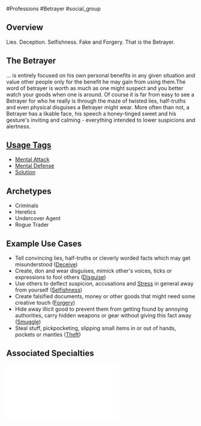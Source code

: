 #Professions #Betrayer #social_group 
## Overview
Lies. Deception. Selfishness. Fake and Forgery. That is the Betrayer. 

## The Betrayer
... is entirely focused on his own personal benefits in any given situation and value other people only for the benefit he may gain from using them.The word of betrayer is worth as much as one might suspect and you better watch your goods when one is around. 
Of course it is far from easy to see a Betrayer for who he really is through the maze of twisted lies, half-truths and even physical disguises a Betrayer might wear. More often than not, a Betrayer has a likable face, his speech a honey-tinged sweet and his gesture's inviting and calming - everything intended to lower suspicions and alertness.

## [Usage Tags](/SkillSystem/Usage%20Tag.md)
- [Mental Attack](/SkillSystem/Tags/Mental%20Attack.md)
- [Mental Defense](/CoreSystem/Tags/Mental%20Defense.md)
- [Solution](/SkillSystem/Tags/Solution.md)

## Archetypes 
- Criminals
- Heretics
- Undercover Agent
- Rogue Trader

## Example Use Cases
- Tell convincing lies, half-truths or cleverly worded facts which may get misunderstood ([Deceive](/SkillSystem/Specialties/Deceive.md))
- Create, don and wear disguises, mimick other's voices, ticks or expressions to fool others ([Disguise](/SkillSystem/Specialties/Disguise.md))
- Use others to deflect suspicion, accusations and [Stress](/Combat/Stress.md) in general away from yourself ([Selfishness](/SkillSystem/Specialties/Selfishness.md))
- Create falsified documents, money or other goods that might need some creative touch ([Forgery](/SkillSystem/Specialties/Forgery.md))
- Hide away illicit good to prevent them from getting found by annoying authorities, carry hidden weapons or gear  without giving this fact away ([Smuggle](/SkillSystem/Specialties/Smuggle.md))
- Steal stuff, pickpocketing, slipping small items in or out of hands, pockets or mantles ([Theft](/SkillSystem/Specialties/Theft.md))

## Associated Specialties
![](</SkillSystem/Specialties/Betrayer Specialties.md>)